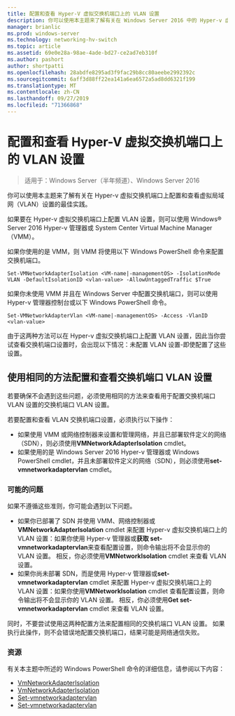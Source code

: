```yaml
---
title: 配置和查看 Hyper-V 虚拟交换机端口上的 VLAN 设置
description: 你可以使用本主题来了解有关在 Windows Server 2016 中的 Hyper-v 虚拟交换机端口上配置和查看虚拟局域网（VLAN）设置的最佳实践。
manager: brianlic
ms.prod: windows-server
ms.technology: networking-hv-switch
ms.topic: article
ms.assetid: 69e0e28a-98ae-4ade-bd27-ce2ad7eb310f
ms.author: pashort
author: shortpatti
ms.openlocfilehash: 28abdfe8295ad3f9fac29b8cc80aeebe2992392c
ms.sourcegitcommit: 6aff3d88ff22ea141a6ea6572a5ad8dd6321f199
ms.translationtype: MT
ms.contentlocale: zh-CN
ms.lasthandoff: 09/27/2019
ms.locfileid: "71366868"
---
```

# <a name="configure-and-view-vlan-settings-on-hyper-v-virtual-switch-ports"></a>配置和查看 Hyper-V 虚拟交换机端口上的 VLAN 设置

>适用于：Windows Server（半年频道）、Windows Server 2016

你可以使用本主题来了解有关在 Hyper-v 虚拟交换机端口上配置和查看虚拟局域网（VLAN）设置的最佳实践。

如果要在 Hyper-v 虚拟交换机端口上配置 VLAN 设置，则可以使用 Windows&reg; Server 2016 Hyper-v 管理器或 System Center Virtual Machine Manager （VMM）。

如果你使用的是 VMM，则 VMM 将使用以下 Windows PowerShell 命令来配置交换机端口。

```
Set-VMNetworkAdapterIsolation <VM-name|-managementOS> -IsolationMode VLAN -DefaultIsolationID <vlan-value> -AllowUntaggedTraffic $True
```
如果你未使用 VMM 并且在 Windows Server 中配置交换机端口，则可以使用 Hyper-v 管理器控制台或以下 Windows PowerShell 命令。
```
Set-VMNetworkAdapterVlan <VM-name|-managementOS> -Access -VlanID <vlan-value>
```

由于这两种方法可以在 Hyper-v 虚拟交换机端口上配置 VLAN 设置，因此当你尝试查看交换机端口设置时，会出现以下情况：未配置 VLAN 设置-即使配置了这些设置。

## <a name="use-the-same-method-to-configure-and-view-switch-port-vlan-settings"></a>使用相同的方法配置和查看交换机端口 VLAN 设置

若要确保不会遇到这些问题，必须使用相同的方法来查看用于配置交换机端口 VLAN 设置的交换机端口 VLAN 设置。

若要配置和查看 VLAN 交换机端口设置，必须执行以下操作：

- 如果使用 VMM 或网络控制器来设置和管理网络，并且已部署软件定义的网络（SDN），则必须使用**VMNetworkAdapterIsolation** cmdlet。 
- 如果使用的是 Windows Server 2016 Hyper-v 管理器或 Windows PowerShell cmdlet，并且未部署软件定义的网络（SDN），则必须使用**set-vmnetworkadaptervlan** cmdlet。

### <a name="possible-issues"></a>可能的问题

如果不遵循这些准则，你可能会遇到以下问题。

- 如果你已部署了 SDN 并使用 VMM、网络控制器或**VMNetworkAdapterIsolation** cmdlet 来配置 Hyper-v 虚拟交换机端口上的 VLAN 设置：如果你使用 Hyper-v 管理器或**获取 set-vmnetworkadaptervlan**来查看配置设置，则命令输出将不会显示你的 VLAN 设置。 相反，你必须使用**VMNetworkIsolation** cmdlet 来查看 VLAN 设置。
- 如果你尚未部署 SDN，而是使用 Hyper-v 管理器或**set-vmnetworkadaptervlan** cmdlet 来配置 Hyper-v 虚拟交换机端口上的 VLAN 设置：如果你使用**VMNetworkIsolation** cmdlet 查看配置设置，则命令输出将不会显示你的 VLAN 设置。 相反，你必须使用**Get set-vmnetworkadaptervlan** cmdlet 来查看 VLAN 设置。

同时，不要尝试使用这两种配置方法来配置相同的交换机端口 VLAN 设置。 如果执行此操作，则不会错误地配置交换机端口，结果可能是网络通信失败。

### <a name="resources"></a>资源

有关本主题中所述的 Windows PowerShell 命令的详细信息，请参阅以下内容：

- [VmNetworkAdapterIsolation](https://technet.microsoft.com/library/dn464283.aspx)
- [VmNetworkAdapterIsolation](https://technet.microsoft.com/library/dn464277.aspx)
- [Set-vmnetworkadaptervlan](https://technet.microsoft.com/library/hh848475.aspx)
- [Set-vmnetworkadaptervlan](https://technet.microsoft.com/library/hh848516.aspx)





